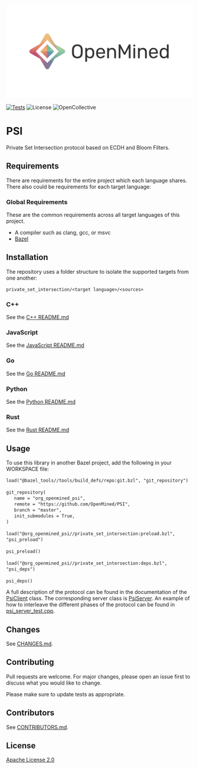 ![om-logo](https://github.com/OpenMined/design-assets/blob/master/logos/OM/horizontal-primary-trans.png)

[![Tests](https://github.com/OpenMined/PSI/workflows/Tests/badge.svg?branch=master&event=push)](https://github.com/OpenMined/PSI/actions?query=workflow%3ATests+branch%3Amaster+event%3Apush)
![License](https://img.shields.io/github/license/OpenMined/PSI)
![OpenCollective](https://img.shields.io/opencollective/all/openmined)

# PSI

Private Set Intersection protocol based on ECDH and Bloom Filters.

## Requirements

There are requirements for the entire project which each language shares. There also could be requirements for each target language:

### Global Requirements

These are the common requirements across all target languages of this project.

- A compiler such as clang, gcc, or msvc
- [Bazel](https://bazel.build)

## Installation

The repository uses a folder structure to isolate the supported targets from one another:

```
private_set_intersection/<target language>/<sources>
```

### C++

See the [C++ README.md](private_set_intersection/cpp/README.md)

### JavaScript

See the [JavaScript README.md](private_set_intersection/javascript/README.md)

### Go

See the [Go README.md](private_set_intersection/go/README.md)

### Python

See the [Python README.md](private_set_intersection/python/README.md)

### Rust

See the [Rust README.md](private_set_intersection/rust/README.md)

## Usage

To use this library in another Bazel project, add the following in your WORKSPACE file:

```
load("@bazel_tools//tools/build_defs/repo:git.bzl", "git_repository")

git_repository(
   name = "org_openmined_psi",
   remote = "https://github.com/OpenMined/PSI",
   branch = "master",
   init_submodules = True,
)

load("@org_openmined_psi//private_set_intersection:preload.bzl", "psi_preload")

psi_preload()

load("@org_openmined_psi//private_set_intersection:deps.bzl", "psi_deps")

psi_deps()

```

A full description of the protocol can be found in the documentation of the [PsiClient](private_set_intersection/cpp/psi_client.h) class.
The corresponding server class is [PsiServer](private_set_intersection/cpp/psi_server.h).
An example of how to interleave the different phases of the protocol can be found in [psi_server_test.cpp](private_set_intersection/cpp/psi_server_test.cpp).

## Changes

See [CHANGES.md](CHANGES.md).

## Contributing

Pull requests are welcome. For major changes, please open an issue first to discuss what you would like to change.

Please make sure to update tests as appropriate.

## Contributors

See [CONTRIBUTORS.md](CONTRIBUTORS.md).

## License

[Apache License 2.0](https://choosealicense.com/licenses/apache-2.0/)
